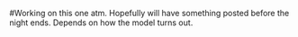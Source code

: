 #Working on this one atm.
Hopefully will have something posted before the night ends. Depends on how the model turns out.
